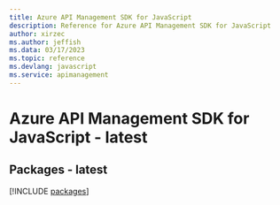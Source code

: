 ```yaml
---
title: Azure API Management SDK for JavaScript
description: Reference for Azure API Management SDK for JavaScript
author: xirzec
ms.author: jeffish
ms.data: 03/17/2023
ms.topic: reference
ms.devlang: javascript
ms.service: apimanagement
---
```

# Azure API Management SDK for JavaScript - latest
## Packages - latest
[!INCLUDE [packages](api-management-index.md)]